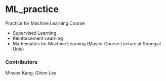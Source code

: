 # ML_practice
Practice for Machine Learning Course
- Supervised Learning
- Reinforcement Learning
- Mathematics for Machine Learning (Master Course Lecture at Soongsil Univ)

### Contributors
Minsoo Kang, 
Gihon Lee 
